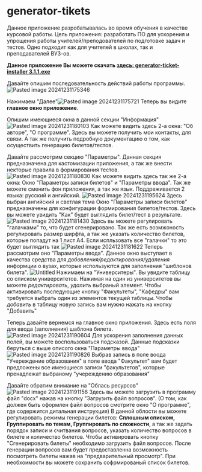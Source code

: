# generator-tikets

Данное приложение разробатывалась во время обучения в качестве курсовой работы. Цель приложения: разработать ПО для ускорения и упрощения работы учителей/преподователей по подготовке задач и тестов. Одно подходит как для учителей в школах, так и преподавателей ВУЗ-ов.

**Данное приложение Вы можете скачать [здесь: generator-ticket-installer 3.1.1.exe](https://github.com/IlyaGorbachov7/generator-tikets/tree/master/out-exe)**

Давайте опишим последовательность действий работы программы.
![Pasted image 20241231175346](https://github.com/user-attachments/assets/884a5c80-38bf-4537-983e-fcd83e111a2d)

Нажимаем "Далее"![Pasted image 20241231175721](https://github.com/user-attachments/assets/208aba5c-9542-45e9-846e-76bc3f1e90f6)
 Теперь вы видите **главное окно приложение**.

Опишим имеющиеся окна в данной секции "Информация" 	![Pasted image 20241231180103](https://github.com/user-attachments/assets/780230ba-8f0f-41cb-9073-c85dda685653)
 Как можете видить здесь 2-а окна: "Об авторе", "О программе". Здесь вы можете получить мои контакты, для связи. А так же получить подробную документацию о том, как осуществить генерацию билетов/тестов.

Давайте рассмотрим секцию "Параметры". Данная секция предназначена для кастомизации приложения, а так же внести некторые правила в формирования тестов.
![Pasted image 20241231180830](https://github.com/user-attachments/assets/4dd1298a-06a8-43f7-8d81-115a9e075022)
Как можете видить здесь так же 2-а окна: Окно "Параметры записи билетов" и "Параметры ввода". Так же можете сменить фон приложения, а так же язык. Поддреживается 2 языка: русский и ангийский.
![Pasted image 20241231195624](https://github.com/user-attachments/assets/a21d1316-0601-42d4-a1cf-4c5d1b00ddb5) 
		Здесь выбран ангийский и светлая тема
Окно "Параметры записи билетов" предназначены для конфигурации формирования билетов/тестов. Здесь вы можете увидить "Как" будет выглядить билет/тест в результате.
![Pasted image 20241231181430](https://github.com/user-attachments/assets/c98f318a-0427-4aed-bf0a-f11c0b11e921)
	Здесь вы можете регулировать "галачками" то, что будет сгенерировано. Так же есть возмжоность регулировать размер ширфта, а так же указать количество билетов, которые попадут на 1 лист А4.
	Если испльзовать все "галачки" то это будет выглядить так 
	![Pasted image 20241231181622](https://github.com/user-attachments/assets/8cc1a67e-5a4b-473d-9cf0-2994cfafbd98)
	Теперь рассмотрим оно "Параметры ввода". Данное окно выступает в качества средства для *добовления/редактирования/удаления* информции о вузах, которые используются для заполнения "шиблонов билета". ![Untitled](https://github.com/user-attachments/assets/8ba8e16c-6577-469a-aa01-abdbe15c54c3)
 Нажимаем на "Университеры". Вы увидите таблицу со списком университетов. Нажимая на один из университетов вы можете *редактировать*, *удалить* выбраный элемент.
	Чтобы активировать последующие кнопку "Факультеты", "Кафедры" вам требуется выбрать один из элементов текущей таблицы. 
	Чтобы *добавить* в таблицу новую запись вам нужно нажать на кнопку "Добавить"

Теперь давайте вернемся на главное окно приложения. Здесь есть поля для ввода (заполнения) шаблона билета.
![Pasted image 20241231190604](https://github.com/user-attachments/assets/6a24e548-1ad7-41ec-bc81-ba1d2d21af71)
 Для ускорения заполнения данных полей, вы можете воспользоваться подсказой. Данные подсказки беруться с выше описого окна "Параметры ввода"![Pasted image 20241231190826](https://github.com/user-attachments/assets/7d9c11b3-9886-4ef6-8207-51639b86ee43)
 Выбрав запись в поле воода "Учереждение образования" в поле ввода "Факультет" вам будет предложены все имеющиеся записи "факультетов", которые пренадлежат выбраному "учереждению образования"

Давайте обратим внимание на "Облась ресурсов"
![Pasted image 20241231191156](https://github.com/user-attachments/assets/85a9b048-ec1a-46b6-85a2-dff93be94454)
Здесь вы можете загрузить в программу файл "docx" нажав на кнопку "Загрузить файл вопросов". (О том, как должен быть оформлен файл вопросов смотрите окно "О программе", где содержится дитальная инструкция) 
В данной облости вы можете регулировать режимы генерации билетов: **Сплошным списком, Группировать по темам, Группировать по сложности**, а так же задать порядок записи и считвания вопросов, указать количество вопросов в билете и количество билетов. Чтобы активировать кнопку "Сгенерировать билеты" необходимо загрузить файл вопросов. После генерации вопросов вам будет предоставленна возможность посмотреть билеты нажав на "предварительный просмотр". При необхоимости вы можете сохранить софрмированый список билетов.
